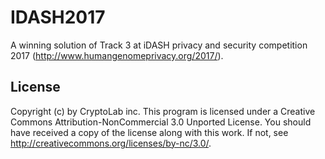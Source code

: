 # IDASH2017

A winning solution of Track 3 at iDASH privacy and security competition 2017 (http://www.humangenomeprivacy.org/2017/).

## License
Copyright (c) by CryptoLab inc.
This program is licensed under a
Creative Commons Attribution-NonCommercial 3.0 Unported License.
You should have received a copy of the license along with this
work.  If not, see <http://creativecommons.org/licenses/by-nc/3.0/>.
